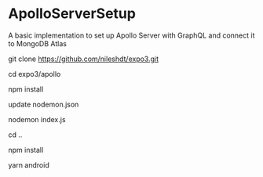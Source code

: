 ﻿# ApolloServerSetup
A basic implementation to set up Apollo Server with GraphQL and connect it to MongoDB Atlas

git clone https://github.com/nileshdt/expo3.git

cd expo3/apollo

npm install

update nodemon.json

nodemon index.js

cd ..

npm install

yarn android


